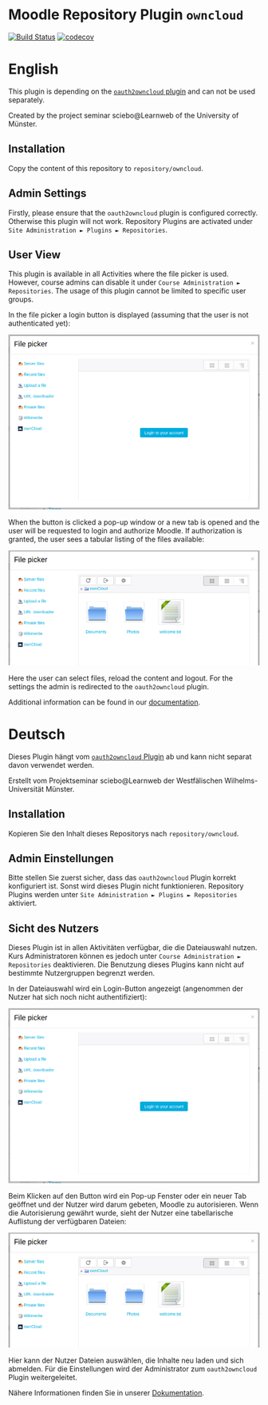 # Moodle Repository Plugin `owncloud`

[![Build Status](https://travis-ci.org/pssl16/moodle-repository_owncloud.svg?branch=master)](https://travis-ci.org/pssl16/moodle-repository_owncloud)
[![codecov](https://codecov.io/gh/pssl16/moodle-repository_owncloud/branch/master/graph/badge.svg)](https://codecov.io/gh/pssl16/moodle-repository_owncloud)

# English

This plugin is depending on the [`oauth2owncloud` plugin](https://github.com/pssl16/moodle-tool_oauth2owncloud) and can not be used separately.

Created by the project seminar sciebo@Learnweb of the University of Münster.

## Installation

Copy the content of this repository to `repository/owncloud`.

## Admin Settings

Firstly, please ensure that the `oauth2owncloud` plugin is configured correctly. Otherwise this plugin will not work. Repository Plugins are activated under `Site Administration ► Plugins ► Repositories`.

## User View

This plugin is available in all Activities where the file picker is used. However, course admins can disable it under `Course Administration ► Repositories`. The usage of this plugin cannot be limited to specific user groups.

In the file picker a login button is displayed (assuming that the user is not authenticated yet):

![File picker login](pix/file_picker_login.png)

When the button is clicked a pop-up window or a new tab is opened and the user will be requested to login and authorize Moodle. If authorization is granted, the user sees a tabular listing of the files available:

![File picker](pix/file_picker_files.png)

Here the user can select files, reload the content and logout. For the settings the admin is redirected to the `oauth2owncloud` plugin.

Additional information can be found in our [documentation](https://pssl16.github.io).

# Deutsch

Dieses Plugin hängt vom [`oauth2owncloud` Plugin](https://github.com/pssl16/moodle-tool_oauth2owncloud) ab und kann nicht separat davon verwendet werden.

Erstellt vom Projektseminar sciebo@Learnweb der Westfälischen Wilhelms-Universität Münster.

## Installation

Kopieren Sie den Inhalt dieses Repositorys nach `repository/owncloud`.

## Admin Einstellungen

Bitte stellen Sie zuerst sicher, dass das `oauth2owncloud` Plugin korrekt konfiguriert ist. Sonst wird dieses Plugin nicht funktionieren. Repository Plugins werden unter `Site Administration ► Plugins ► Repositories` aktiviert.

## Sicht des Nutzers

Dieses Plugin ist in allen Aktivitäten verfügbar, die die Dateiauswahl nutzen. Kurs Administratoren können es jedoch unter `Course Administration ► Repositories` deaktivieren. Die Benutzung dieses Plugins kann nicht auf bestimmte Nutzergruppen begrenzt werden.

In der Dateiauswahl wird ein Login-Button angezeigt (angenommen der Nutzer hat sich noch nicht authentifiziert):

![Dateiauswahl Login](pix/file_picker_login.png)

Beim Klicken auf den Button wird ein Pop-up Fenster oder ein neuer Tab geöffnet und der Nutzer wird darum gebeten, Moodle zu autorisieren. Wenn die Autorisierung gewährt wurde, sieht der Nutzer eine tabellarische Auflistung der verfügbaren Dateien:

![Dateiauswahl](pix/file_picker_files.png)

Hier kann der Nutzer Dateien auswählen, die Inhalte neu laden und sich abmelden. Für die Einstellungen wird der Administrator zum `oauth2owncloud` Plugin weitergeleitet.

Nähere Informationen finden Sie in unserer [Dokumentation](https://pssl16.github.io).
